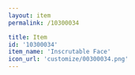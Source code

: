 ```yaml
---
layout: item
permalink: /10300034

title: Item
id: '10300034'
item_name: 'Inscrutable Face'
icon_url: 'customize/00300034.png'
---
```

